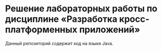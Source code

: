 # Решение лабораторных работы по дисциплине «Разработка кросс-платформенных приложений»
Данный репозиторий содержит код на языке Java.
